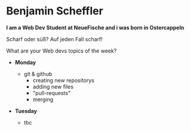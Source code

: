 # Benjamin Scheffler
**I am a Web Dev Student at NeueFische and i was born in Ostercappeln**

Scharf oder süß? Auf jeden Fall scharf!

What are your Web devs topics of the week?
- **Monday**
  - git & github
    - creating new repositorys
    - adding new files
    - "pull-requests"
    - merging

- **Tuesday**
    - tbc


